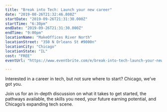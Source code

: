 ```yaml
---
title: "Break into Tech: Launch your new career"
date: "2019-08-26T21:32:46.808Z"
startDate: "2019-09-26T21:31:30.000Z"
startTime: "6:30pm"
endDate: "2019-09-26T21:31:30.000Z"
endTime: "9:00pm"
locationName: "MakeOffices River North"
locationStreet: "350 N Orleans St #9000n"
locationCity: "Chicago"
locationState: "IL"
cost: "FREE"
eventUrl: "https://www.eventbrite.com/e/break-into-tech-launch-your-new-career-tickets-70060654303?aff=ChicagoTechEvents"

---
```


Interested in a career in tech, but not sure where to start? Chicago, we’ve got you.

Join us for an in-depth discussion on what it takes to get started, the pathways available, the skills you need, your future earning potential, and Chicago’s expanding tech scene.

